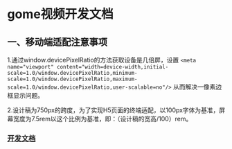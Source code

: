# gome视频开发文档
## 一、移动端适配注意事项
1.通过window.devicePixelRatio的方法获取设备是几倍屏，设置
`<meta name="viewport" content="width=device-width,initial-scale=1.0/window.devicePixelRatio,minimum-scale=1.0/window.devicePixelRatio,maximum-scale=1.0/window.devicePixelRatio,user-scalable=no"/>` 
从而解决一像素边框显示问题。   

2.设计稿为750px的跨度，为了实现H5页面的终端适配，以100px字体为基准，屏幕宽度为7.5rem以这个比例为基准，即：（设计稿的宽高/100）rem。


### [开发文档](./docs/develop.md)